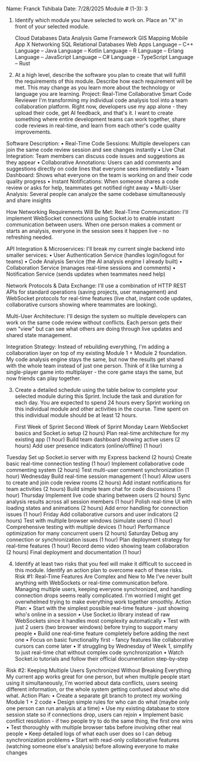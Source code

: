 Name: Franck Tshibala
Date: 7/28/2025
Module # (1-3): 3

1.	Identify which module you have selected to work on.  Place an "X" in front of your selected module.
 
     Cloud Databases
     Data Analysis
     Game Framework
     GIS Mapping
     Mobile App
  X  Networking
     SQL Relational Databases
     Web Apps
     Language – C++
     Language – Java
     Language – Kotlin
     Language – R 
     Language – Erlang
     Language – JavaScript 
     Language – C#
     Language - TypeScript
     Language – Rust 

2.	At a high level, describe the software you plan to create that will fulfill the requirements of this module.  Describe how each requirement will be met.  This may change as you learn more about the technology or language you are learning.
Project: Real-Time Collaborative Smart Code Reviewer
I'm transforming my individual code analysis tool into a team collaboration platform. Right now, developers use my app alone - they upload their code, get AI feedback, and that's it. I want to create something where entire development teams can work together, share code reviews in real-time, and learn from each other's code quality improvements.

Software Description:
•	Real-Time Code Sessions: Multiple developers can join the same code review session and see changes instantly
•	Live Chat Integration: Team members can discuss code issues and suggestions as they appear
•	Collaborative Annotations: Users can add comments and suggestions directly on code lines that everyone sees immediately
•	Team Dashboard: Shows what everyone on the team is working on and their code quality progress
•	Instant Notifications: When someone shares a code review or asks for help, teammates get notified right away
•	Multi-User Analysis: Several people can analyze the same codebase simultaneously and share insights

How Networking Requirements Will Be Met:
Real-Time Communication: I'll implement WebSocket connections using Socket.io to enable instant communication between users. When one person makes a comment or starts an analysis, everyone in the session sees it happen live - no refreshing needed.

API Integration & Microservices: I'll break my current single backend into smaller services:
•	User Authentication Service (handles login/logout for teams)
•	Code Analysis Service (the AI analysis engine I already built)
•	Collaboration Service (manages real-time sessions and comments)
•	Notification Service (sends updates when teammates need help)

Network Protocols & Data Exchange: I'll use a combination of HTTP REST APIs for standard operations (saving projects, user management) and WebSocket protocols for real-time features (live chat, instant code updates, collaborative cursors showing where teammates are looking).

Multi-User Architecture: I'll design the system so multiple developers can work on the same code review without conflicts. Each person gets their own "view" but can see what others are doing through live updates and shared state management.

Integration Strategy: Instead of rebuilding everything, I'm adding a collaboration layer on top of my existing Module 1 + Module 2 foundation. My code analysis engine stays the same, but now the results get shared with the whole team instead of just one person. Think of it like turning a single-player game into multiplayer - the core game stays the same, but now friends can play together.



3.	Create a detailed schedule using the table below to complete your selected module during this Sprint.  Include the task and duration for each day.  You are expected to spend 24 hours every Sprint working on this individual module and other activities in the course.  Time spent on this individual module should be at least 12 hours.

	First Week of Sprint	Second Week of Sprint
Monday	Learn WebSocket basics and Socket.io setup (2 hours)
Plan real-time architecture for my existing app (1 hour)	Build team dashboard showing active users (2 hours)
Add user presence indicators (online/offline) (1 hour)

Tuesday	Set up Socket.io server with my Express backend (2 hours)
Create basic real-time connection testing (1 hour)	Implement collaborative code commenting system (2 hours)
Test multi-user comment synchronization (1 hour)
Wednesday	Build real-time session management (1 hour)
Allow users to create and join code review rooms (2 hours)	Add instant notifications for team activities (2 hours)
Build simple team chat for code discussions (1 hour)
Thursday	Implement live code sharing between users (2 hours)
Sync analysis results across all session members (1 hour)	Polish real-time UI with loading states and animations (2 hours)
Add error handling for connection issues (1 hour)
Friday	Add collaborative cursors and user indicators (2 hours)
Test with multiple browser windows (simulate users) (1 hour)	Comprehensive testing with multiple devices (1 hour)
Performance optimization for many concurrent users (2 hours)
Saturday	Debug any connection or synchronization issues (1 hour)
Plan deployment strategy for real-time features (1 hour)	Record demo video showing team collaboration (2 hours)
Final deployment and documentation (1 hour)


4.	Identify at least two risks that you feel will make it difficult to succeed in this module.  Identify an action plan to overcome each of these risks.
Risk #1: Real-Time Features Are Complex and New to Me
I've never built anything with WebSockets or real-time communication before. Managing multiple users, keeping everyone synchronized, and handling connection drops seems really complicated. I'm worried I might get overwhelmed trying to make everything work together smoothly.
Action Plan:
•	Start with the simplest possible real-time feature - just showing who's online in a session
•	Use Socket.io library instead of raw WebSockets since it handles most complexity automatically
•	Test with just 2 users (two browser windows) before trying to support many people
•	Build one real-time feature completely before adding the next one
•	Focus on basic functionality first - fancy features like collaborative cursors can come later
•	If struggling by Wednesday of Week 1, simplify to just real-time chat without complex code synchronization
•	Watch Socket.io tutorials and follow their official documentation step-by-step

Risk #2: Keeping Multiple Users Synchronized Without Breaking Everything
My current app works great for one person, but when multiple people start using it simultaneously, I'm worried about data conflicts, users seeing different information, or the whole system getting confused about who did what.
Action Plan:
•	Create a separate git branch to protect my working Module 1 + 2 code
•	Design simple rules for who can do what (maybe only one person can run analysis at a time)
•	Use my existing database to store session state so if connections drop, users can rejoin
•	Implement basic conflict resolution - if two people try to do the same thing, the first one wins
•	Test thoroughly with multiple browser tabs before involving other real people
•	Keep detailed logs of what each user does so I can debug synchronization problems
•	Start with read-only collaborative features (watching someone else's analysis) before allowing everyone to make changes
